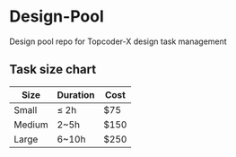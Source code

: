 # Design-Pool
Design pool repo for Topcoder-X design task management


## Task size chart

| Size | Duration | Cost |
|---|---|--- |
| Small | ≤ 2h | $75 |
| Medium | 2~5h | $150 |
| Large | 6~10h | $250 |
